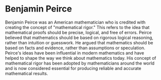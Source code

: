 # Benjamin Peirce

Benjamin Peirce was an American mathematician who is credited with creating the concept of "mathematical rigor." This refers to the idea that mathematical proofs should be precise, logical, and free of errors. Peirce believed that mathematics should be based on rigorous logical reasoning, rather than intuition or guesswork. He argued that mathematics should be based on facts and evidence, rather than assumptions or speculation. Peirce's ideas have been influential in modern mathematics and have helped to shape the way we think about mathematics today. His concept of mathematical rigor has been adopted by mathematicians around the world and is now considered essential for producing reliable and accurate mathematical results.
